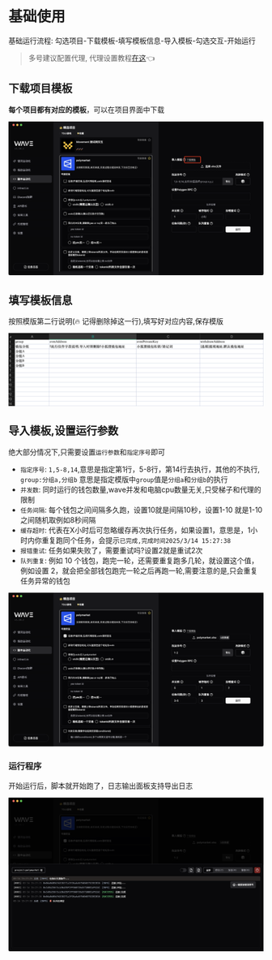 # 基础使用

基础运行流程: 勾选项目-下载模板-填写模板信息-导入模板-勾选交互-开始运行

> 多号建议配置代理, 代理设置教程[在这](/proxies)👈

## 下载项目模板

**每个项目都有对应的模板**，可以在项目界面中下载

![img](./assets/ss/script_start_1.png)

## 填写模板信息

按照模版第二行说明(🔥 记得删除掉这一行),填写好对应内容,保存模版

![img](./assets/ss/script_start_2.png)

## 导入模板,设置运行参数

绝大部分情况下,只需要设置`运行参数`和`指定序号`即可

- `指定序号`: `1,5-8,14`,意思是指定第1行，5-8行，第14行去执行，其他的不执行, `group:分组a,分组b` 意思是指定模版中`group`值是`分组a`和`分组b`的执行
- `并发数`: 同时运行的钱包数量,wave并发和电脑cpu数量无关,只受梯子和代理的限制
- `任务间隔`: 每个钱包之间间隔多久跑，设置10就是间隔10秒，设置1-10 就是1-10 之间随机取例如8秒间隔
- `缓存超时`: 代表在X小时后可忽略缓存再次执行任务，如果设置1，意思是，1小时内你重复跑同个任务，会提示`已完成,完成时间2025/3/14 15:27:38`
- `报错重试`: 任务如果失败了，需要重试吗?设置2就是重试2次
- `队列重复`: 例如 10 个钱包，跑完一轮，还需要重复跑多几轮，就设置这个值，例如设置 2，就会把全部钱包跑完一轮之后再跑一轮,需要注意的是,只会重复任务异常的钱包

![img](./assets/ss/script_start_3.png)

### 运行程序

开始运行后，脚本就开始跑了，日志输出面板支持导出日志

![img](./assets/ss/script_start_4.png)
